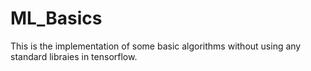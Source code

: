 # ML_Basics

This is the implementation of some basic algorithms without using any standard libraies in tensorflow.

